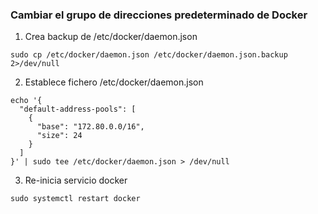### Cambiar el grupo de direcciones predeterminado de Docker

1. Crea backup de /etc/docker/daemon.json
```
sudo cp /etc/docker/daemon.json /etc/docker/daemon.json.backup 2>/dev/null
```
2. Establece fichero /etc/docker/daemon.json
```
echo '{
  "default-address-pools": [
    {
      "base": "172.80.0.0/16",
      "size": 24
    }
  ]
}' | sudo tee /etc/docker/daemon.json > /dev/null
```
3. Re-inicia servicio docker
```
sudo systemctl restart docker
```
